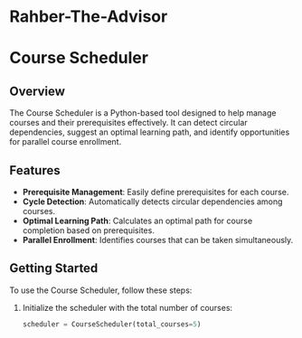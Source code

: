 # Rahber-The-Advisor
# Course Scheduler

## Overview
The Course Scheduler is a Python-based tool designed to help manage courses and their prerequisites effectively. It can detect circular dependencies, suggest an optimal learning path, and identify opportunities for parallel course enrollment.

## Features
- **Prerequisite Management**: Easily define prerequisites for each course.
- **Cycle Detection**: Automatically detects circular dependencies among courses.
- **Optimal Learning Path**: Calculates an optimal path for course completion based on prerequisites.
- **Parallel Enrollment**: Identifies courses that can be taken simultaneously.

## Getting Started
To use the Course Scheduler, follow these steps:

1. Initialize the scheduler with the total number of courses:
   ```python
   scheduler = CourseScheduler(total_courses=5)
